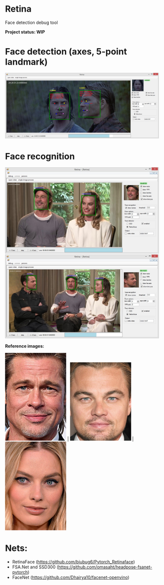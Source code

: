 # Retina
Face detection debug tool

**Project status: WIP**

# Face detection (axes, 5-point landmark)
<img src="imgs/1.jpg"/>

# Face recognition
<img src="imgs/2.jpg"/>
<img src="imgs/3.jpg"/>

**Reference images:**

<img width="200px" src="imgs/brad.jpg"/> | <img width="200px" src="imgs/leo.jpg"/> | <img width="200px" src="imgs/margot.jpg"/>

# Nets:
* RetinaFace (https://github.com/biubug6/Pytorch_Retinaface)
* FSA.Net and SSD300 (https://github.com/omasaht/headpose-fsanet-pytorch)
* FaceNet (https://github.com/Dhairya10/facenet-openvino)
